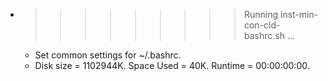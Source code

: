 * >>>>>>>>> Running inst-min-con-cld-bashrc.sh ...
  * Set common settings for ~/.bashrc.
  * Disk size = 1102944K. Space Used = 40K. Runtime = 00:00:00:00.
